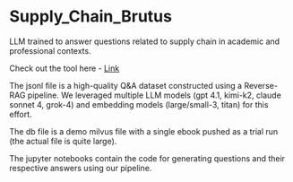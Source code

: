 # Supply_Chain_Brutus
LLM trained to answer questions related to supply chain in academic and professional contexts.

Check out the tool here - [Link](https://supplychainbrutus.com/)

The jsonl file is a high-quality Q&A dataset constructed using a Reverse-RAG pipeline. We leveraged multiple LLM models (gpt 4.1, kimi-k2, claude sonnet 4, grok-4) and embedding models (large/small-3, titan) for this effort.

The db file is a demo milvus file with a single ebook pushed as a trial run (the actual file is quite large).

The jupyter notebooks contain the code for generating questions and their respective answers using our pipeline.

